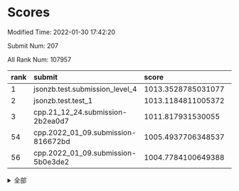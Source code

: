# Scores

Modified Time: 2022-01-30 17:42:20

Submit Num: 207

All Rank Num: 107957

| rank |               submit               |       score        |       sigma        | pk_num |
| :--- | :--------------------------------- | :----------------- | :----------------- | :----- |
| 1    | jsonzb.test.submission_level_4     | 1013.3528785031077 | 0.7930325672326344 | 2087   |
| 2    | jsonzb.test.test_1                 | 1013.1184811005372 | 0.7764846322236963 | 2084   |
| 3    | cpp.21_12_24.submission-2b2ea0d7   | 1011.817931530055  | 0.8028729076713003 | 2086   |
| 54   | cpp.2022_01_09.submission-816672bd | 1005.4937706348537 | 0.7148987674670292 | 2089   |
| 56   | cpp.2022_01_09.submission-5b0e3de2 | 1004.7784100649388 | 0.718146773944244  | 2081   |


<details>
<summary>全部</summary>

| rank |                 submit                 |       score        |       sigma        | pk_num |
| :--- | :------------------------------------- | :----------------- | :----------------- | :----- |
| 1    | jsonzb.test.submission_level_4         | 1013.3528785031077 | 0.7930325672326344 | 2087   |
| 2    | jsonzb.test.test_1                     | 1013.1184811005372 | 0.7764846322236963 | 2084   |
| 3    | cpp.21_12_24.submission-2b2ea0d7       | 1011.817931530055  | 0.8028729076713003 | 2086   |
| 4    | gobigger.level_3.submission_level_3_30 | 1011.2927559153901 | 0.763752918638732  | 2085   |
| 5    | gobigger.level_3.submission_level_3_16 | 1011.2286665204965 | 0.7688712423450362 | 2088   |
| 6    | gobigger.level_3.submission_level_3_3  | 1011.1939288033115 | 0.7858967526316066 | 2093   |
| 7    | gobigger.level_3.submission_level_3_14 | 1011.1309088277425 | 0.7732359857222548 | 2085   |
| 8    | gobigger.level_3.submission_level_3_28 | 1010.8125093629874 | 0.7780209474126366 | 2088   |
| 9    | gobigger.level_3.submission_level_3_45 | 1010.7634040303922 | 0.7640856876866121 | 2089   |
| 10   | gobigger.level_3.submission_level_3_22 | 1010.7286251158811 | 0.7789349758762426 | 2084   |
| 11   | gobigger.level_3.submission_level_3_6  | 1010.631834559734  | 0.7611636543371463 | 2086   |
| 12   | gobigger.level_3.submission_level_3_5  | 1010.621217881744  | 0.7640886330012006 | 2088   |
| 13   | gobigger.level_3.submission_level_3_41 | 1010.5815317247005 | 0.767357222335975  | 2086   |
| 14   | gobigger.level_3.submission_level_3_0  | 1010.567679749897  | 0.7624149238839225 | 2088   |
| 15   | gobigger.level_3.submission_level_3_35 | 1010.5290375283237 | 0.7654053679247169 | 2086   |
| 16   | gobigger.level_3.submission_level_3_4  | 1010.4777647713419 | 0.7568154904981885 | 2082   |
| 17   | gobigger.level_3.submission_level_3_10 | 1010.3592654122336 | 0.7630177502730249 | 2085   |
| 18   | gobigger.level_3.submission_level_3_48 | 1010.3431284922443 | 0.7458741801962828 | 2089   |
| 19   | gobigger.level_3.submission_level_3_15 | 1010.2189698461046 | 0.7467373164490951 | 2086   |
| 20   | gobigger.level_3.submission_level_3_8  | 1010.1939533989015 | 0.7729175527401393 | 2088   |
| 21   | gobigger.level_3.submission_level_3_34 | 1010.160981463532  | 0.7622844975001527 | 2087   |
| 22   | gobigger.level_3.submission_level_3_20 | 1010.1443178061561 | 0.7752634714780638 | 2083   |
| 23   | gobigger.level_3.submission_level_3_26 | 1010.0718641425108 | 0.748826362424131  | 2086   |
| 24   | gobigger.level_3.submission_level_3_39 | 1010.0626899102278 | 0.7794266739650476 | 2087   |
| 25   | gobigger.level_3.submission_level_3_47 | 1010.0460019139687 | 0.753693018549611  | 2084   |
| 26   | gobigger.level_3.submission_level_3_21 | 1010.0415826632156 | 0.7714153962818227 | 2085   |
| 27   | gobigger.level_3.submission_level_3_17 | 1009.886431675841  | 0.7706680599022575 | 2082   |
| 28   | gobigger.level_3.submission_level_3_33 | 1009.7984763941816 | 0.7563442227310544 | 2089   |
| 29   | gobigger.level_3.submission_level_3_11 | 1009.7786778599439 | 0.7518223740100956 | 2084   |
| 30   | gobigger.level_3.submission_level_3_2  | 1009.7337635282291 | 0.7585889279858037 | 2087   |
| 31   | gobigger.level_3.submission_level_3_12 | 1009.7285008486077 | 0.7418090825612262 | 2085   |
| 32   | gobigger.level_3.submission_level_3_29 | 1009.7108229632727 | 0.7597710935246819 | 2087   |
| 33   | gobigger.level_3.submission_level_3_31 | 1009.6924776401847 | 0.7590062149198473 | 2079   |
| 34   | gobigger.level_3.submission_level_3_7  | 1009.6465722196517 | 0.7641179921117993 | 2087   |
| 35   | gobigger.level_3.submission_level_3_44 | 1009.6396937471723 | 0.7529303724056949 | 2086   |
| 36   | gobigger.level_3.submission_level_3_9  | 1009.5920742109859 | 0.7672792803697639 | 2083   |
| 37   | gobigger.level_3.submission_level_3_46 | 1009.5485962817969 | 0.7650296437934784 | 2080   |
| 38   | gobigger.level_3.submission_level_3_24 | 1009.4686169715923 | 0.7684462086690176 | 2084   |
| 39   | gobigger.level_3.submission_level_3_19 | 1009.451206822702  | 0.7502506488553751 | 2080   |
| 40   | gobigger.level_3.submission_level_3_18 | 1009.4343964196576 | 0.7463454133242726 | 2083   |
| 41   | gobigger.level_3.submission_level_3_32 | 1009.3548570392218 | 0.770019512389293  | 2084   |
| 42   | gobigger.level_3.submission_level_3_25 | 1009.3316543562711 | 0.7568159644706354 | 2091   |
| 43   | gobigger.level_3.submission_level_3_36 | 1009.2944571420356 | 0.752220730588554  | 2080   |
| 44   | gobigger.level_3.submission_level_3_13 | 1009.1647844318414 | 0.7436948510822233 | 2082   |
| 45   | gobigger.level_3.submission_level_3_38 | 1009.0704630965321 | 0.7416677084175676 | 2083   |
| 46   | gobigger.level_3.submission_level_3_40 | 1009.0095894717689 | 0.7302988290012734 | 2084   |
| 47   | gobigger.level_3.submission_level_3_1  | 1008.9965625561298 | 0.7441086144622431 | 2085   |
| 48   | gobigger.level_3.submission_level_3_43 | 1008.9930683052731 | 0.7451709684695426 | 2086   |
| 49   | gobigger.level_3.submission_level_3_27 | 1008.7548450787758 | 0.734378384734308  | 2082   |
| 50   | gobigger.level_3.submission_level_3_23 | 1008.699799648624  | 0.7456382596401548 | 2088   |
| 51   | gobigger.level_3.submission_level_3_49 | 1008.5738011825271 | 0.746274137345566  | 2085   |
| 52   | gobigger.level_3.submission_level_3_37 | 1008.4871576222979 | 0.7580291338862376 | 2087   |
| 53   | gobigger.level_3.submission_level_3_42 | 1008.0633662246188 | 0.7376097742177347 | 2085   |
| 54   | cpp.2022_01_09.submission-816672bd     | 1005.4937706348537 | 0.7148987674670292 | 2089   |
| 55   | gobigger.level_1.submission_level_1_19 | 1004.9399208808019 | 0.7274337976025694 | 2092   |
| 56   | cpp.2022_01_09.submission-5b0e3de2     | 1004.7784100649388 | 0.718146773944244  | 2081   |
| 57   | gobigger.level_1.submission_level_1_34 | 1004.6451419901828 | 0.7307627065035722 | 2086   |
| 58   | gobigger.level_1.submission_level_1_33 | 1004.4892235479899 | 0.7240487993559898 | 2090   |
| 59   | gobigger.level_1.submission_level_1_20 | 1004.4627752462949 | 0.7168128874308685 | 2084   |
| 60   | gobigger.level_1.submission_level_1_21 | 1004.3987735186555 | 0.7237932581915045 | 2084   |
| 61   | gobigger.level_1.submission_level_1_38 | 1004.3188718484465 | 0.7161244670513699 | 2080   |
| 62   | gobigger.level_1.submission_level_1_15 | 1004.113308858576  | 0.706857977544583  | 2087   |
| 63   | gobigger.level_1.submission_level_1_29 | 1004.0834900231507 | 0.7091639882515082 | 2080   |
| 64   | gobigger.level_1.submission_level_1_27 | 1004.0155784790271 | 0.7298547654418872 | 2085   |
| 65   | gobigger.level_1.submission_level_1_44 | 1003.8999817431035 | 0.7243699229543743 | 2088   |
| 66   | gobigger.level_1.submission_level_1_37 | 1003.7662114958767 | 0.70628994996168   | 2088   |
| 67   | gobigger.level_1.submission_level_1_1  | 1003.6577099016796 | 0.7041214681210284 | 2087   |
| 68   | gobigger.level_1.submission_level_1_5  | 1003.6398465779062 | 0.7229772949367984 | 2087   |
| 69   | gobigger.level_1.submission_level_1_49 | 1003.5680904194843 | 0.7301765644381578 | 2082   |
| 70   | gobigger.level_1.submission_level_1_17 | 1003.5221379829607 | 0.7154761635154293 | 2087   |
| 71   | gobigger.level_1.submission_level_1_42 | 1003.4664786352499 | 0.726782942687839  | 2084   |
| 72   | gobigger.level_1.submission_level_1_25 | 1003.4419867961227 | 0.7120971823243872 | 2090   |
| 73   | gobigger.level_1.submission_level_1_45 | 1003.4319152085577 | 0.7123536104830666 | 2087   |
| 74   | gobigger.level_1.submission_level_1_40 | 1003.3857336186661 | 0.7165290453490686 | 2088   |
| 75   | gobigger.level_1.submission_level_1_24 | 1003.3805201780026 | 0.7155522403502205 | 2085   |
| 76   | gobigger.level_1.submission_level_1_48 | 1003.3090012492473 | 0.715330272986913  | 2086   |
| 77   | gobigger.level_1.submission_level_1_30 | 1003.2535825760813 | 0.7167923586204635 | 2090   |
| 78   | gobigger.level_1.submission_level_1_35 | 1003.2452936229749 | 0.7156955083592188 | 2086   |
| 79   | gobigger.level_1.submission_level_1_4  | 1003.243543031819  | 0.7058691941477451 | 2085   |
| 80   | gobigger.level_1.submission_level_1_11 | 1003.1063386202585 | 0.7116417639991521 | 2081   |
| 81   | gobigger.level_1.submission_level_1_22 | 1003.0829731476208 | 0.7158332081876564 | 2091   |
| 82   | gobigger.level_1.submission_level_1_23 | 1003.0805482970966 | 0.7293902575311337 | 2085   |
| 83   | gobigger.level_1.submission_level_1_16 | 1002.9576919876054 | 0.7325782680416963 | 2090   |
| 84   | gobigger.level_1.submission_level_1_8  | 1002.8910567812102 | 0.713043317342206  | 2085   |
| 85   | gobigger.level_1.submission_level_1_26 | 1002.8776611307713 | 0.7140887938074222 | 2092   |
| 86   | gobigger.level_1.submission_level_1_0  | 1002.8177416593094 | 0.715250068761728  | 2091   |
| 87   | gobigger.level_1.submission_level_1_32 | 1002.7856023371545 | 0.7119807186770024 | 2089   |
| 88   | gobigger.level_1.submission_level_1_36 | 1002.7767167536368 | 0.7221286786938653 | 2089   |
| 89   | gobigger.level_1.submission_level_1_14 | 1002.7762719605765 | 0.7148315228252389 | 2086   |
| 90   | gobigger.level_1.submission_level_1_12 | 1002.7122169576035 | 0.7124342585783738 | 2082   |
| 91   | gobigger.level_1.submission_level_1_2  | 1002.680177046065  | 0.7066046776385072 | 2085   |
| 92   | gobigger.level_1.submission_level_1_39 | 1002.6759694113475 | 0.7122760218382005 | 2090   |
| 93   | gobigger.level_1.submission_level_1_43 | 1002.6508778911084 | 0.7016655207716438 | 2091   |
| 94   | gobigger.level_1.submission_level_1_13 | 1002.5650207438161 | 0.7156161067729715 | 2087   |
| 95   | gobigger.level_1.submission_level_1_47 | 1002.5530206508382 | 0.7023575123700706 | 2086   |
| 96   | gobigger.level_1.submission_level_1_9  | 1002.5251529679097 | 0.7067711947679632 | 2085   |
| 97   | gobigger.level_1.submission_level_1_41 | 1002.4794908600901 | 0.7171749077819219 | 2082   |
| 98   | gobigger.level_1.submission_level_1_18 | 1002.458375894331  | 0.7132725253816401 | 2083   |
| 99   | gobigger.level_1.submission_level_1_10 | 1002.419963574313  | 0.7227745965962178 | 2083   |
| 100  | gobigger.level_1.submission_level_1_6  | 1002.345303518405  | 0.7131503655756958 | 2084   |
| 101  | gobigger.level_1.submission_level_1_7  | 1002.1460322248246 | 0.7220984089391782 | 2087   |
| 102  | gobigger.level_1.submission_level_1_46 | 1001.8934510948046 | 0.7102537293716987 | 2083   |
| 103  | gobigger.level_1.submission_level_1_28 | 1001.8172439199803 | 0.7215707781751388 | 2089   |
| 104  | gobigger.level_1.submission_level_1_31 | 1001.800004523092  | 0.7055075203045507 | 2083   |
| 105  | gobigger.level_1.submission_level_1_3  | 1001.3393363309829 | 0.7193996657060749 | 2089   |
| 106  | gobigger.random.submission_random_48   | 997.573611173228   | 0.7006994913901925 | 2088   |
| 107  | gobigger.random.submission_random_46   | 996.9841928304318  | 0.7041613179301227 | 2088   |
| 108  | gobigger.random.submission_random_23   | 996.757693858687   | 0.6995387923561115 | 2086   |
| 109  | gobigger.random.submission_random_42   | 996.6434955769001  | 0.7203563730165298 | 2089   |
| 110  | gobigger.random.submission_random_26   | 996.5569667267947  | 0.708136425808704  | 2086   |
| 111  | gobigger.random.submission_random_8    | 996.5490723753536  | 0.6884186079628829 | 2088   |
| 112  | gobigger.random.submission_random_4    | 996.4913170643792  | 0.7138327419949632 | 2084   |
| 113  | gobigger.random.submission_random_19   | 996.4491074921774  | 0.7064497425293672 | 2090   |
| 114  | gobigger.random.submission_random_47   | 996.4447746051255  | 0.7047750878867703 | 2085   |
| 115  | gobigger.random.submission_random_12   | 996.382457249907   | 0.6939877699935035 | 2086   |
| 116  | gobigger.random.submission_random_15   | 996.3776127534085  | 0.6982013552660443 | 2083   |
| 117  | gobigger.random.submission_random_5    | 996.3730589495334  | 0.7117786063471025 | 2081   |
| 118  | gobigger.random.submission_random_44   | 996.3216035279472  | 0.7191975537944642 | 2080   |
| 119  | gobigger.random.submission_random_27   | 996.2977734343025  | 0.7174139167423731 | 2087   |
| 120  | gobigger.random.submission_random_6    | 996.2489119855156  | 0.7002841647606989 | 2081   |
| 121  | gobigger.random.submission_random_41   | 996.1911945155988  | 0.6979900123552301 | 2093   |
| 122  | gobigger.random.submission_random_20   | 996.1435979506766  | 0.708899460442514  | 2083   |
| 123  | gobigger.random.submission_random_38   | 996.0795632199914  | 0.713369489544573  | 2091   |
| 124  | gobigger.random.submission_random_49   | 996.0347919449049  | 0.7160807691402092 | 2090   |
| 125  | gobigger.random.submission_random_43   | 995.9638958110542  | 0.7161322372959906 | 2090   |
| 126  | gobigger.random.submission_random_35   | 995.9078367254245  | 0.7127613109232437 | 2086   |
| 127  | gobigger.random.submission_random_13   | 995.9055732673006  | 0.7009149347593718 | 2088   |
| 128  | gobigger.random.submission_random_24   | 995.9002595095742  | 0.7091497302477923 | 2092   |
| 129  | gobigger.random.submission_random_17   | 995.8929155222793  | 0.695086688814137  | 2082   |
| 130  | gobigger.random.submission_random_30   | 995.8722846989565  | 0.7102105916934287 | 2086   |
| 131  | gobigger.random.submission_random_32   | 995.8555822605798  | 0.694041938501512  | 2088   |
| 132  | gobigger.random.submission_random_16   | 995.8316594152512  | 0.7098833468257469 | 2085   |
| 133  | gobigger.random.submission_random_29   | 995.7835108766258  | 0.7274126490822335 | 2087   |
| 134  | gobigger.random.submission_random_9    | 995.7662728944977  | 0.7081305299688788 | 2086   |
| 135  | gobigger.random.submission_random_33   | 995.7654492206101  | 0.7233481280198474 | 2089   |
| 136  | gobigger.random.submission_random_31   | 995.7221579142874  | 0.7056102138051558 | 2086   |
| 137  | gobigger.random.submission_random_37   | 995.717310257867   | 0.7150077917352874 | 2085   |
| 138  | gobigger.random.submission_random_28   | 995.6806742038704  | 0.7180215442685294 | 2087   |
| 139  | gobigger.random.submission_random_22   | 995.6664947185499  | 0.7060863506342006 | 2089   |
| 140  | gobigger.random.submission_random_36   | 995.6603474666111  | 0.7122116920780867 | 2092   |
| 141  | gobigger.random.submission_random_10   | 995.6160973069587  | 0.7036463778110881 | 2085   |
| 142  | gobigger.random.submission_random_2    | 995.5219349345628  | 0.7173367733020147 | 2082   |
| 143  | gobigger.random.submission_random_25   | 995.50055760829    | 0.697032311801101  | 2083   |
| 144  | gobigger.random.submission_random_3    | 995.3997008965989  | 0.7117401314516334 | 2091   |
| 145  | gobigger.random.submission_random_21   | 995.3775441264155  | 0.7079540345959692 | 2086   |
| 146  | gobigger.random.submission_random_14   | 995.3368798586266  | 0.7174594642446982 | 2090   |
| 147  | gobigger.random.submission_random_40   | 995.3271249853659  | 0.7131724103473834 | 2086   |
| 148  | gobigger.random.submission_random_0    | 995.3097760180659  | 0.7114179432331895 | 2089   |
| 149  | gobigger.random.submission_random_11   | 995.3051244516024  | 0.7088771727140062 | 2087   |
| 150  | gobigger.random.submission_random_34   | 995.2796304017031  | 0.7122659273220064 | 2078   |
| 151  | gobigger.random.submission_random_45   | 995.2346203012656  | 0.6950385629769777 | 2087   |
| 152  | gobigger.random.submission_random_1    | 994.9466466833933  | 0.7113555644615871 | 2090   |
| 153  | gobigger.random.submission_random_39   | 994.8315248464364  | 0.7069839100401044 | 2085   |
| 154  | gobigger.random.submission_random_7    | 994.8088845696493  | 0.7122228012177303 | 2091   |
| 155  | gobigger.random.submission_random_18   | 994.6891408418505  | 0.7363586835691831 | 2085   |
| 156  | gobigger.level_2.submission_level_2_42 | 994.1455927070052  | 0.7251200462094362 | 2088   |
| 157  | gobigger.level_2.submission_level_2_11 | 994.1141651503626  | 0.7134671810667509 | 2090   |
| 158  | gobigger.level_2.submission_level_2_40 | 994.0239460816807  | 0.737062294943125  | 2083   |
| 159  | gobigger.level_2.submission_level_2_19 | 993.990439922702   | 0.733390553256295  | 2086   |
| 160  | gobigger.level_2.submission_level_2_45 | 993.8889744393151  | 0.7317446324827838 | 2091   |
| 161  | gobigger.level_2.submission_level_2_41 | 993.7896262729125  | 0.7267953002422646 | 2088   |
| 162  | gobigger.level_2.submission_level_2_2  | 993.7208405087991  | 0.7366788542655185 | 2085   |
| 163  | gobigger.level_2.submission_level_2_15 | 993.5341331162319  | 0.736329707176048  | 2086   |
| 164  | gobigger.level_2.submission_level_2_28 | 993.5105384752821  | 0.7471771573884564 | 2091   |
| 165  | gobigger.level_2.submission_level_2_49 | 993.4692258073428  | 0.7333817818863801 | 2082   |
| 166  | gobigger.level_2.submission_level_2_46 | 993.0420129584478  | 0.7444982008962876 | 2090   |
| 167  | gobigger.level_2.submission_level_2_18 | 992.9031916738672  | 0.7276034508699062 | 2085   |
| 168  | gobigger.level_2.submission_level_2_8  | 992.7476289202566  | 0.7399060876563092 | 2081   |
| 169  | gobigger.level_2.submission_level_2_44 | 992.7211196591494  | 0.7237323334969189 | 2091   |
| 170  | gobigger.level_2.submission_level_2_33 | 992.6427287468273  | 0.7371784239751331 | 2089   |
| 171  | gobigger.level_2.submission_level_2_48 | 992.5945233158232  | 0.7475690662976813 | 2090   |
| 172  | gobigger.level_2.submission_level_2_34 | 992.5850777054561  | 0.7302559695847798 | 2088   |
| 173  | gobigger.level_2.submission_level_2_31 | 992.576539247922   | 0.7394077252023211 | 2086   |
| 174  | gobigger.level_2.submission_level_2_1  | 992.5016840657482  | 0.7448547103954174 | 2086   |
| 175  | gobigger.level_2.submission_level_2_0  | 992.498083190966   | 0.7390568739149262 | 2091   |
| 176  | gobigger.level_2.submission_level_2_38 | 992.4236380791906  | 0.7582263047826578 | 2092   |
| 177  | gobigger.level_2.submission_level_2_36 | 992.3795473647817  | 0.7379151295148925 | 2086   |
| 178  | gobigger.level_2.submission_level_2_29 | 992.366995020878   | 0.7392576115911449 | 2087   |
| 179  | gobigger.level_2.submission_level_2_13 | 992.3513200893312  | 0.743910459836224  | 2088   |
| 180  | gobigger.level_2.submission_level_2_39 | 992.2974070777464  | 0.7400415198356801 | 2088   |
| 181  | gobigger.level_2.submission_level_2_4  | 992.1483380171362  | 0.7578393077617498 | 2088   |
| 182  | gobigger.level_2.submission_level_2_26 | 991.9905967305345  | 0.7503579073395205 | 2088   |
| 183  | gobigger.level_2.submission_level_2_37 | 991.9382662400437  | 0.7551813434478514 | 2082   |
| 184  | gobigger.level_2.submission_level_2_35 | 991.9355211003467  | 0.7393691298514662 | 2085   |
| 185  | gobigger.level_2.submission_level_2_7  | 991.898889077663   | 0.7522394401338133 | 2084   |
| 186  | gobigger.level_2.submission_level_2_12 | 991.8527954038145  | 0.7470300676722513 | 2088   |
| 187  | gobigger.level_2.submission_level_2_21 | 991.8317246409506  | 0.7327069630026434 | 2088   |
| 188  | gobigger.level_2.submission_level_2_47 | 991.7569107209252  | 0.7263813215030436 | 2086   |
| 189  | gobigger.level_2.submission_level_2_30 | 991.6023129800062  | 0.7576784171716352 | 2080   |
| 190  | gobigger.level_2.submission_level_2_24 | 991.5369325686039  | 0.7424123259464867 | 2079   |
| 191  | gobigger.level_2.submission_level_2_10 | 991.5298737785428  | 0.7577909598659384 | 2090   |
| 192  | gobigger.level_2.submission_level_2_6  | 991.5230001438807  | 0.7649217161517066 | 2081   |
| 193  | gobigger.level_2.submission_level_2_25 | 991.4209960301754  | 0.745396483881251  | 2086   |
| 194  | gobigger.level_2.submission_level_2_16 | 991.3840573746734  | 0.764084993873966  | 2079   |
| 195  | gobigger.level_2.submission_level_2_27 | 991.3408691647654  | 0.7480827838803916 | 2086   |
| 196  | gobigger.level_2.submission_level_2_9  | 990.9698211241997  | 0.7383668313198565 | 2080   |
| 197  | gobigger.level_2.submission_level_2_43 | 990.9503927959979  | 0.7574367524658704 | 2091   |
| 198  | gobigger.level_2.submission_level_2_3  | 990.922208456199   | 0.7686960044677059 | 2083   |
| 199  | gobigger.level_2.submission_level_2_5  | 990.8654155938051  | 0.7694611911046444 | 2084   |
| 200  | gobigger.level_2.submission_level_2_17 | 990.7076827262779  | 0.7785874993182937 | 2086   |
| 201  | gobigger.level_2.submission_level_2_20 | 990.6309890407762  | 0.7476285939293057 | 2090   |
| 202  | gobigger.level_2.submission_level_2_23 | 990.574429602823   | 0.756880378887201  | 2087   |
| 203  | gobigger.level_2.submission_level_2_22 | 990.140433555961   | 0.7561442985267046 | 2084   |
| 204  | gobigger.level_2.submission_level_2_32 | 990.0658104966011  | 0.7642143112387924 | 2087   |
| 205  | gobigger.level_2.submission_level_2_14 | 989.6241408212875  | 0.7667591061265651 | 2087   |
| 206  | gobigger.none.submission_none_0        | 977.8979036832715  | 1.3176599571078254 | 2087   |
| 207  | gobigger.none.submission_none_1        | 975.3537840683537  | 1.48845832668825   | 2086   |

</details>